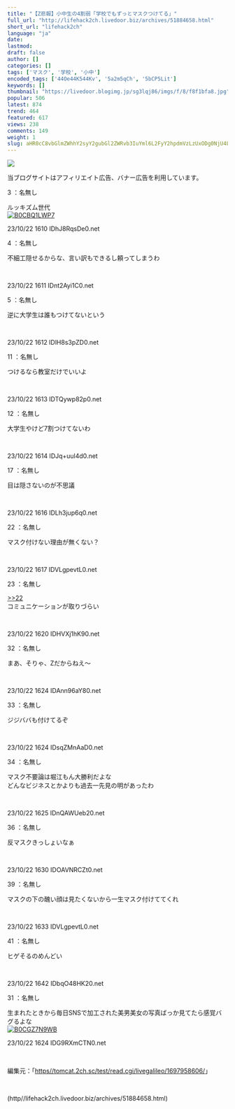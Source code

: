 ```yaml
---
title: "【Z悲報】小中生の4割弱「学校でもずっとマスクつけてる」"
full_url: "http://lifehack2ch.livedoor.biz/archives/51884658.html"
short_url: "lifehack2ch"
language: "ja"
date: 
lastmod: 
draft: false
author: []
categories: []
tags: ['マスク', '学校', '小中']
encoded_tags: ['44Oe44K544Kv', '5a2m5qCh', '5bCP5Lit']
keywords: []
thumbnail: "https://livedoor.blogimg.jp/sg3lqj86/imgs/f/8/f8f1bfa8.jpg"
popular: 506
latest: 874
trend: 464
featured: 617
views: 238
comments: 149
weight: 1
slug: aHR0cC8vbGlmZWhhY2syY2gubGl2ZWRvb3IuYml6L2FyY2hpdmVzLzUxODg0NjU4Lmh0bWw=
---
```


![](https://livedoor.blogimg.jp/sg3lqj86/imgs/f/8/f8f1bfa8.jpg)

<div><p>当ブログサイトはアフィリエイト広告、バナー広告を利用しています。</p><p class='t_name'>3 ：名無し</p> <p class='r1'>ルッキズム世代<br><a href='https//www.amazon.co.jp/dp/B0CBQ1LWP7/?tag=nishiky24-22' target='_blank'><img src='https//m.media-amazon.com/images/I/51NFF9u9qZL._SL500_.jpg' alt='B0CBQ1LWP7' border='0'></a> </p><p>23/10/22 1610 IDhJ8RqsDe0.net</p> <p class='t_name'>4 ：名無し</p> <p class='r4'>不細工隠せるからな、言い訳もできるし頼ってしまうわ </p><br><p>23/10/22 1611 IDnt2Ayi1C0.net</p> <p class='t_name'>5 ：名無し</p> <p class='r4'>逆に大学生は誰もつけてないという </p><br><p>23/10/22 1612 IDlH8s3pZD0.net</p> <p class='t_name'>11 ：名無し</p> <p class='r4'>つけるなら教室だけでいいよ </p><br><p>23/10/22 1613 IDTQywp82p0.net</p> <p class='t_name'>12 ：名無し</p> <p class='r4'>大学生やけど7割つけてないわ </p><br><p>23/10/22 1614 IDJq+uul4d0.net</p> <p class='t_name'>17 ：名無し</p> <p class='r4'>目は隠さないのが不思議 </p><br><p>23/10/22 1616 IDLh3jup6q0.net</p> <p class='t_name'>22 ：名無し</p> <p class='r4'>マスク付けない理由が無くない？ </p><br><p>23/10/22 1617 IDVLgpevtL0.net</p> <p class='t_name_res'>23 ：名無し</p> <p class='r4'><a href='#res_22'>>>22</a> <br> コミュニケーションが取りづらい </p><br><p>23/10/22 1620 IDHVXj1hK90.net</p> <p class='t_name'>32 ：名無し</p> <p class='r4'>まあ、そりゃ、Zだからねえ〜 </p><br><p>23/10/22 1624 IDAnn96aY80.net</p> <p class='t_name'>33 ：名無し</p> <p class='r4'>ジジババも付けてるぞ </p><br><p>23/10/22 1624 IDsqZMnAaD0.net</p> <p class='t_name'>34 ：名無し</p> <p class='r4'>マスク不要論は堀江もん大勝利だよな <br> どんなビジネスとかよりも過去一先見の明があったわ </p><br><p>23/10/22 1625 IDnQAWUeb20.net</p> <p class='t_name'>36 ：名無し</p> <p class='r4'>反マスクきっしょいなぁ </p><br><p>23/10/22 1630 IDOAVNRCZt0.net</p> <p class='t_name'>39 ：名無し</p> <p class='r4'>マスクの下の醜い顔は見たくないから一生マスク付けててくれ </p><br><p>23/10/22 1633 IDVLgpevtL0.net</p> <p class='t_name'>41 ：名無し</p> <p class='r4'>ヒゲそるのめんどい </p><br><p>23/10/22 1642 IDbqO48HK20.net</p> <p class='t_name'>31 ：名無し</p> <p class='r2'>生まれたときから毎日SNSで加工された美男美女の写真ばっか見てたら感覚バグるよな<br><a href='https//www.amazon.co.jp/dp/B0CGZ7N9WB/?tag=nishiky24-22' target='_blank'><img src='https//m.media-amazon.com/images/I/51awaLFwr7L._SL500_.jpg' alt='B0CGZ7N9WB' border='0'></a> </p><p>23/10/22 1624 IDG9RXmCTN0.net</p> <br><p class='p_url'>編集元：「<a href='https//tomcat.2ch.sc/test/read.cgi/livegalileo/1697958606/' target='_blank'>https//tomcat.2ch.sc/test/read.cgi/livegalileo/1697958606/</a>」</p> <br clear='all'></div>

(http//lifehack2ch.livedoor.biz/archives/51884658.html)
